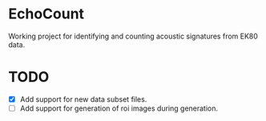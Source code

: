 # EchoCount
Working project for identifying and counting acoustic signatures from EK80 data.

# TODO
- [X] Add support for new data subset files.
- [ ] Add support for generation of roi images during generation.